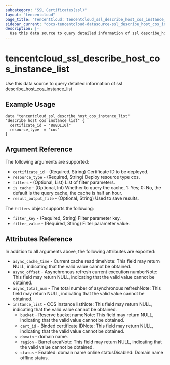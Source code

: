 ```yaml
---
subcategory: "SSL Certificates(ssl)"
layout: "tencentcloud"
page_title: "TencentCloud: tencentcloud_ssl_describe_host_cos_instance_list"
sidebar_current: "docs-tencentcloud-datasource-ssl_describe_host_cos_instance_list"
description: |-
  Use this data source to query detailed information of ssl describe_host_cos_instance_list
---
```


# tencentcloud_ssl_describe_host_cos_instance_list

Use this data source to query detailed information of ssl describe_host_cos_instance_list

## Example Usage

```hcl
data "tencentcloud_ssl_describe_host_cos_instance_list" "describe_host_cos_instance_list" {
  certificate_id = "8u8DII0l"
  resource_type  = "cos"
}
```

## Argument Reference

The following arguments are supported:

* `certificate_id` - (Required, String) Certificate ID to be deployed.
* `resource_type` - (Required, String) Deploy resource type cos.
* `filters` - (Optional, List) List of filter parameters.
* `is_cache` - (Optional, Int) Whether to query the cache, 1: Yes; 0: No, the default is the query cache, the cache is half an hour.
* `result_output_file` - (Optional, String) Used to save results.

The `filters` object supports the following:

* `filter_key` - (Required, String) Filter parameter key.
* `filter_value` - (Required, String) Filter parameter value.

## Attributes Reference

In addition to all arguments above, the following attributes are exported:

* `async_cache_time` - Current cache read timeNote: This field may return NULL, indicating that the valid value cannot be obtained.
* `async_offset` - Asynchronous refresh current execution numberNote: This field may return NULL, indicating that the valid value cannot be obtained.
* `async_total_num` - The total number of asynchronous refreshNote: This field may return NULL, indicating that the valid value cannot be obtained.
* `instance_list` - COS instance listNote: This field may return NULL, indicating that the valid value cannot be obtained.
  * `bucket` - Reserve bucket nameNote: This field may return NULL, indicating that the valid value cannot be obtained.
  * `cert_id` - Binded certificate IDNote: This field may return NULL, indicating that the valid value cannot be obtained.
  * `domain` - domain name.
  * `region` - Barrel areaNote: This field may return NULL, indicating that the valid value cannot be obtained.
  * `status` - Enabled: domain name online statusDisabled: Domain name offline status.


